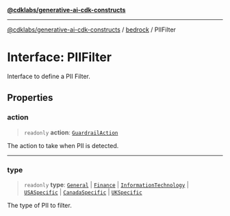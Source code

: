 [**@cdklabs/generative-ai-cdk-constructs**](../../../README.md)

***

[@cdklabs/generative-ai-cdk-constructs](../../../README.md) / [bedrock](../README.md) / PIIFilter

# Interface: PIIFilter

Interface to define a PII Filter.

## Properties

### action

> `readonly` **action**: [`GuardrailAction`](../enumerations/GuardrailAction.md)

The action to take when PII is detected.

***

### type

> `readonly` **type**: [`General`](../namespaces/PIIType/enumerations/General.md) \| [`Finance`](../namespaces/PIIType/enumerations/Finance.md) \| [`InformationTechnology`](../namespaces/PIIType/enumerations/InformationTechnology.md) \| [`USASpecific`](../namespaces/PIIType/enumerations/USASpecific.md) \| [`CanadaSpecific`](../namespaces/PIIType/enumerations/CanadaSpecific.md) \| [`UKSpecific`](../namespaces/PIIType/enumerations/UKSpecific.md)

The type of PII to filter.
